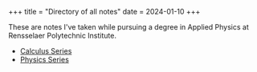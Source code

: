 +++
title = "Directory of all notes"
date = 2024-01-10
+++

These are notes I've taken while pursuing a degree in Applied Physics at Rensselaer Polytechnic Institute.

<!-- more -->

- [Calculus Series](@/calculus-series.md)
- [Physics Series](@/physics-series.md)
